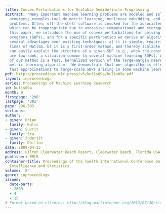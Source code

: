 ```yaml
---
title: Convex Perturbations for Scalable Semidefinite Programming
abstract: 'Many important machine learning problems are modeled and solved via semidefinite
  programs; examples include metric learning, nonlinear embedding, and certain clustering
  problems. Often, off-the-shelf software is invoked for the associated optimization,
  which can be inappropriate due to excessive computational and storage requirements.  In
  this paper, we introduce the use of convex perturbations for solving semidefinite
  programs (SDPs), and for a specific perturbation we derive an algorithm that has
  several advantages over existing techniques: a) it is simple, requiring only a few
  lines of Matlab, b) it is a first-order method, and thereby scalable, and c) it
  can easily exploit the structure of a given SDP (e.g., when the constraint matrices
  are low-rank, a situation common to several machine learning SDPs). A pleasant byproduct
  of our method is a fast, kernelized version of the large-margin nearest neighbor
  metric learning algorithm.  We demonstrate that our algorithm is effective in finding
  fast approximations to large-scale SDPs arising in some machine learning applications.'
pdf: http://proceedings.mlr.press/v5/kulis09a/kulis09a.pdf
layout: inproceedings
series: Proceedings of Machine Learning Research
id: kulis09a
month: 0
firstpage: '296'
lastpage: '303'
page: 296-303
sections: 
author:
- given: Brian
  family: Kulis
- given: Suvrit
  family: Sra
- given: Inderjit
  family: Dhillon
date: 2009-04-15
address: Hilton Clearwater Beach Resort, Clearwater Beach, Florida USA
publisher: PMLR
container-title: Proceedings of the Twelth International Conference on Artificial
  Intelligence and Statistics
volume: '5'
genre: inproceedings
issued:
  date-parts:
  - 2009
  - 4
  - 15
# Format based on citeproc: http://blog.martinfenner.org/2013/07/30/citeproc-yaml-for-bibliographies/
---
```

